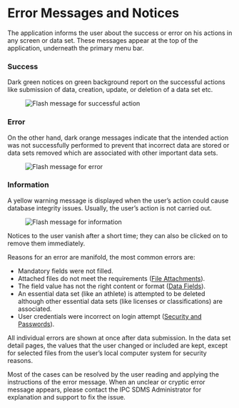 # Error Messages and Notices

The application informs the user about the success or error on his actions in any screen or data
set. These messages appear at the top of the application, underneath the primary menu bar.

### Success

Dark green notices on green background report on the successful actions like submission of
data, creation, update, or deletion of a data set etc.

<figure>
    <img src="_img/inline/flash-message-success.png" alt="Flash message for successful action" class="screenshot" >
</figure>

### Error

On the other hand, dark orange messages indicate that the intended action was not
successfully performed to prevent that incorrect data are stored or data sets removed which are
associated with other important data sets.

<figure>
    <img src="_img/inline/flash-message-error.png" alt="Flash message for error" class="screenshot">
</figure>

### Information

A yellow warning message is displayed when the user’s action could cause database integrity
issues. Usually, the user’s action is not carried out.

<figure>
    <img src="_img/inline/flash-message-info.png" alt="Flash message for information" class="screenshot" >
</figure>

Notices to the user vanish after a short time; they can also be clicked on to remove them
immediately.

Reasons for an error are manifold, the most common errors are:

- Mandatory fields were not filled.
- Attached files do not meet the
  requirements ([File Attachments](layout-and-functionalities/file-attachments.md)).
- The field value has not the right content or
  format ([Data Fields](layout-and-functionalities/data-fields.md)).
- An essential data set (like an athlete) is attempted to be deleted although other essential
  data sets (like licenses or classifications) are associated.
- User credentials were incorrect on login
  attempt ([Security and Passwords](layout-and-functionalities/access.md#security-and-passwords)).

All individual errors are shown at once after data submission. In the data set detail pages, the
values that the user changed or included are kept, except for selected files from the user’s local
computer system for security reasons.

Most of the cases can be resolved by the user reading and applying the instructions of the error
message. When an unclear or cryptic error message appears, please contact the IPC SDMS
Administrator for explanation and support to fix the issue.  